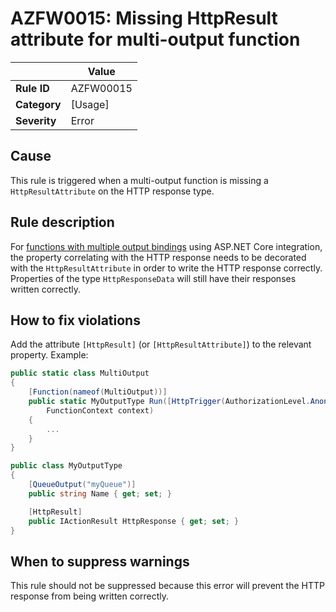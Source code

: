 # AZFW0015: Missing HttpResult attribute for multi-output function

| | Value |
|-|-|
| **Rule ID** |AZFW00015|
| **Category** |[Usage]|
| **Severity** |Error|

## Cause

This rule is triggered when a multi-output function is missing a `HttpResultAttribute` on the HTTP response type.

## Rule description

For [functions with multiple output bindings](https://learn.microsoft.com/en-us/azure/azure-functions/dotnet-isolated-process-guide?tabs=windows#multiple-output-bindings) using ASP.NET Core integration, the property correlating with the HTTP response needs to be decorated with the `HttpResultAttribute` in order to write the HTTP response correctly. Properties of the type `HttpResponseData` will still have their responses written correctly.

## How to fix violations

Add the attribute `[HttpResult]` (or `[HttpResultAttribute]`) to the relevant property. Example:

```csharp
public static class MultiOutput
{
    [Function(nameof(MultiOutput))]
    public static MyOutputType Run([HttpTrigger(AuthorizationLevel.Anonymous, "get")] HttpRequest req,
        FunctionContext context)
    {
        ...
    }
}

public class MyOutputType
{
    [QueueOutput("myQueue")]
    public string Name { get; set; }

    [HttpResult]
    public IActionResult HttpResponse { get; set; }
}
```

## When to suppress warnings

This rule should not be suppressed because this error will prevent the HTTP response from being written correctly.
